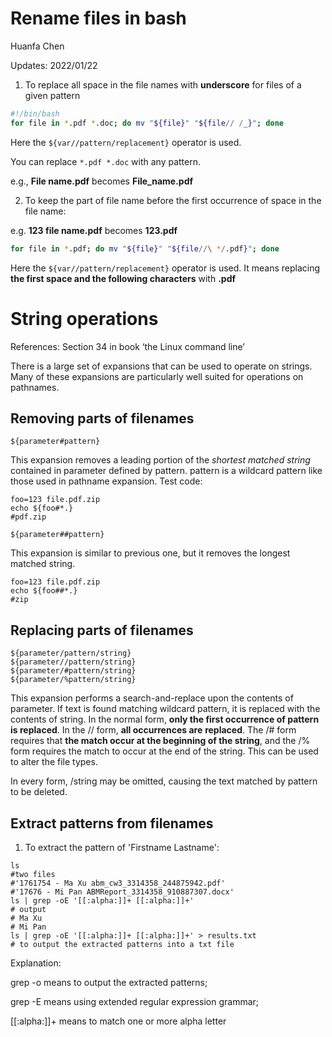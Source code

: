 # Rename files in bash

Huanfa Chen

Updates: 2022/01/22

1. To replace all space in the file names with **underscore** for files of a given pattern

```bash
#!/bin/bash
for file in *.pdf *.doc; do mv "${file}" "${file// /_}"; done
```

Here the `${var//pattern/replacement}` operator is used.

You can replace ```*.pdf *.doc``` with any pattern.

e.g., **File name.pdf** becomes **File_name.pdf**

2. To keep the part of file name before the first occurrence of space in the file name:

e.g. **123 file name.pdf** becomes **123.pdf**

```bash
for file in *.pdf; do mv "${file}" "${file//\ */.pdf}"; done
```

Here the `${var//pattern/replacement}` operator is used. It means replacing **the first space and the following characters** with **.pdf**



# String operations

References: Section 34 in book ‘the Linux command line’

There is a large set of expansions that can be used to operate on strings. Many of these
expansions are particularly well suited for operations on pathnames.

## Removing parts of filenames

```
${parameter#pattern}
```

This expansion removes a leading portion of the *shortest matched string* contained in parameter defined
by pattern. pattern is a wildcard pattern like those used in pathname expansion. Test code:

```
foo=123 file.pdf.zip
echo ${foo#*.}
#pdf.zip
```

```
${parameter##pattern}
```

This expansion is similar to previous one, but it removes the longest matched string.

```
foo=123 file.pdf.zip
echo ${foo##*.}
#zip
```

## Replacing parts of filenames

```
${parameter/pattern/string}
${parameter//pattern/string}
${parameter/#pattern/string}
${parameter/%pattern/string}
```

This expansion performs a search-and-replace upon the contents of parameter. If text is
found matching wildcard pattern, it is replaced with the contents of string. In the normal
form, **only the first occurrence of pattern is replaced**. In the // form, **all occurrences are**
**replaced**. The /# form requires that **the match occur at the beginning of the string**, and
the /% form requires the match to occur at the end of the string. This can be used to alter the file types.

In every form, /string may be omitted, causing the text matched by pattern to be deleted.

## Extract patterns from filenames

1. To extract the pattern of 'Firstname Lastname':

```
ls
#two files
#'1761754 - Ma Xu abm_cw3_3314358_244875942.pdf'
#'17676 - Mi Pan ABMReport_3314358_910887307.docx'
ls | grep -oE '[[:alpha:]]+ [[:alpha:]]+'
# output
# Ma Xu
# Mi Pan
ls | grep -oE '[[:alpha:]]+ [[:alpha:]]+' > results.txt
# to output the extracted patterns into a txt file
```

Explanation:

grep -o means to output the extracted patterns;

grep -E means using extended regular expression grammar;

[[:alpha:]]+ means to match one or more alpha letter







